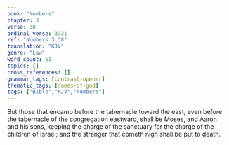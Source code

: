 ```yaml
---
book: "Numbers"
chapter: 3
verse: 38
ordinal_verse: 3731
ref: "Numbers 3:38"
translation: "KJV"
genre: "Law"
word_count: 51
topics: []
cross_references: []
grammar_tags: [contrast-opener]
thematic_tags: [names-of-god]
tags: ["Bible","KJV","Numbers"]
---
```

But those that encamp before the tabernacle toward the east, even before the tabernacle of the congregation eastward, shall be Moses, and Aaron and his sons, keeping the charge of the sanctuary for the charge of the children of Israel; and the stranger that cometh nigh shall be put to death.
